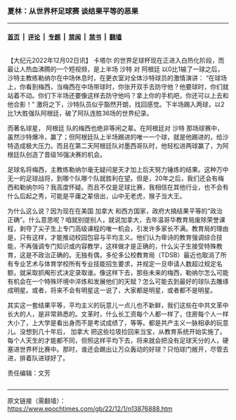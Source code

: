 ### 夏林：从世界杯足球赛 谈结果平等的恶果

---

#### [首页](../../../..?n13876888) &nbsp;|&nbsp; [评论](../../../../../epoch-comment?n13876888) &nbsp;|&nbsp; [专题](../../../../../epoch-special?n13876888) &nbsp;|&nbsp; [禁闻](../../../../../epoch-news?n13876888) &nbsp;|&nbsp; [禁书](../../../../../books?n13876888) &nbsp;|&nbsp; [翻墙](https://github.com/gfw-breaker/nogfw/blob/master/README.md?n13876888)


<div class="column" id="artbody" itemprop="articleBody">
 <!-- article content begin -->
 <p>
  【大纪元2022年12月02日讯】
  <ok href="https://www.epochtimes.com/gb/tag/%E5%8D%A1%E5%A1%94%E5%B0%94.html">
   卡塔尔
  </ok>
  的世界足球杯现在正进入白热化阶段，而最让人热血沸腾的一个短视频，是上半场
  <ok href="https://www.epochtimes.com/gb/tag/%E6%B2%99%E7%89%B9.html">
   沙特
  </ok>
  对
  <ok href="https://www.epochtimes.com/gb/tag/%E9%98%BF%E6%A0%B9%E5%BB%B7.html">
   阿根廷
  </ok>
  以0比1输了一球之后，沙特主教练勒纳尔在中场休息时，在更衣室对全体沙特球员的激情演讲： “在球场上，你看到梅西，当梅西在中场带球时，你张开双手去防守他？他要球时，你们就站着不动。你们下半场还要像这样去防守他吗？拿上你的手机吧，你还可以上去和他合影！” 激将之下，沙特队员似乎豁然开朗，找回感觉。下半场踢入两球，以2比1大胜强队阿根廷，破了阿队连胜36场的世界纪录。
 </p>
 <p>
  而著名球星，
  <ok href="https://www.epochtimes.com/gb/tag/%E9%98%BF%E6%A0%B9%E5%BB%B7.html">
   阿根廷
  </ok>
  队的梅西也绝非等闲之辈。在阿根廷对
  <ok href="https://www.epochtimes.com/gb/tag/%E6%B2%99%E7%89%B9.html">
   沙特
  </ok>
  那场球赛中，虽然沙特爆冷，赢了；但阿根廷队上半场踢进的唯一一个球，就是他踢进的，给沙特造成极大压力。而且在第二天阿根廷队对墨西哥队时，他轻松进两球赢了，为阿根廷队创造了晋级16强决赛的机会。
 </p>
 <p>
  足球名将梅西，主教练勒纳尔毫无疑问是天才加上后天努力锤炼的结果。这种万中无一的足球战将，到哪个队哪个队就胜利在望。但是，20年之后，我们还会有梅西和勒纳尔吗？我高度怀疑。而且不仅是足球比赛，我相信在其他行业，也不会有什么后起之秀，可能是平庸之辈倍出，山中无老虎，猴子当大王。
 </p>
 <p>
  为什么这么说？因为现在在美国
  <ok href="https://www.epochtimes.com/gb/tag/%E5%8A%A0%E6%8B%BF%E5%A4%A7.html">
   加拿大
  </ok>
  和西方国家，政府大搞结果平等的“政治正确”。什么意思呢？咱就别提别人，就说加拿大，去年温哥华教育局废除荣誉课程，剥夺了尖子生上专门高级课程的唯一机会，引发许多家长不满。教育局的理由是，只有这样，才能推动校园包容与平均主义。他们认为卑诗的教育强调综合技能，不再强调专门知识或内容教学，这样做才是正确的，什么尖子生接受特殊教育，这是不政治正确的。无独有偶，多伦多公校教育局（TDSB）最近也取消了所有专业艺术与体育学校所有专业技能招生要求，并规定一旦申请人数超过规定名额，就采取抓阄形式决定录取谁。像这样下去，那些未来的梅西，勒纳尔怎么可能有机会在一个特殊环境中淬炼和发展他们的天赋？怎么可能去到最好的球队去雕琢成明星。或者，将来不会有明星这一说了，大家都是明星，或者都不是明星。
 </p>
 <p>
  其实这一套结果平等，平均主义的玩意儿一点儿也不新鲜，我们这些在中共文革中长大的人，是非常熟悉的。文革时，什么长工资每个人都一样了，住房每个人一样大小了，上大学是看出身而不是考试成绩了，等等。都是共产主义一脉相承的玩意儿。没想到几十年后，
  <ok href="https://www.epochtimes.com/gb/tag/%E5%8A%A0%E6%8B%BF%E5%A4%A7.html">
   加拿大
  </ok>
  把这些垃圾捡回来当宝，从教育系统开始实施了。每个人天生的才能都不同，但照这样平均下去，将来就会把没有足球天分的人，硬塞进世界杯比赛中。那时，谁还会踢出让万众轰动的好球？只怕球门敞开，尽管去进，排着队进球好了。
 </p>
 <p>
  责任编辑：文芳
 </p>
 <!-- article content end -->
</div>


---

原文链接（需翻墙）：https://www.epochtimes.com/gb/22/12/1/n13876888.htm